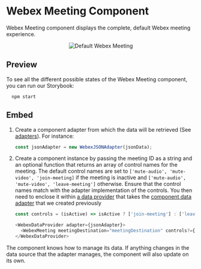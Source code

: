 # Webex Meeting Component

Webex Meeting component displays the complete, default Webex meeting experience.

<p align="center">
  <img src="./WebexMeeting.gif" alt="Default Webex Meeting" />
</p>

## Preview

To see all the different possible states of the Webex Meeting component, you can run our Storybook:

```shell
  npm start
```

## Embed

1.  Create a component adapter from which the data will be retrieved (See [adapters](../../adapters)). For instance:

    ```js
    const jsonAdapter = new WebexJSONAdapter(jsonData);
    ```

2.  Create a component instance by passing the meeting ID as a string and an optional function that returns an array
    of control names for the meeting. The default control names are set to `['mute-audio', 'mute-video', 'join-meeting]` if the meeting is inactive and `['mute-audio', 'mute-video', 'leave-meeting']` otherwise. Ensure that the control names match with the adapter implementation of the controls. You then need to
    enclose it within [a data provider](../WebexDataProvider/WebexDataProvider.js)
    that takes the [component data adapter](../../adapters/WebexJSONAdapter.js) that we created previously

    ```js
    const controls = (isActive) => isActive ? ['join-meeting'] : ['leave-meeting'];

    <WebexDataProvider adapter={jsonAdapter}>
      <WebexMeeting meetingDestination="meetingDestination" controls?={controls}/>
    </WebexDataProvider>
    ```

The component knows how to manage its data. If anything changes in the data source that the adapter manages, the component will also update on its own.
